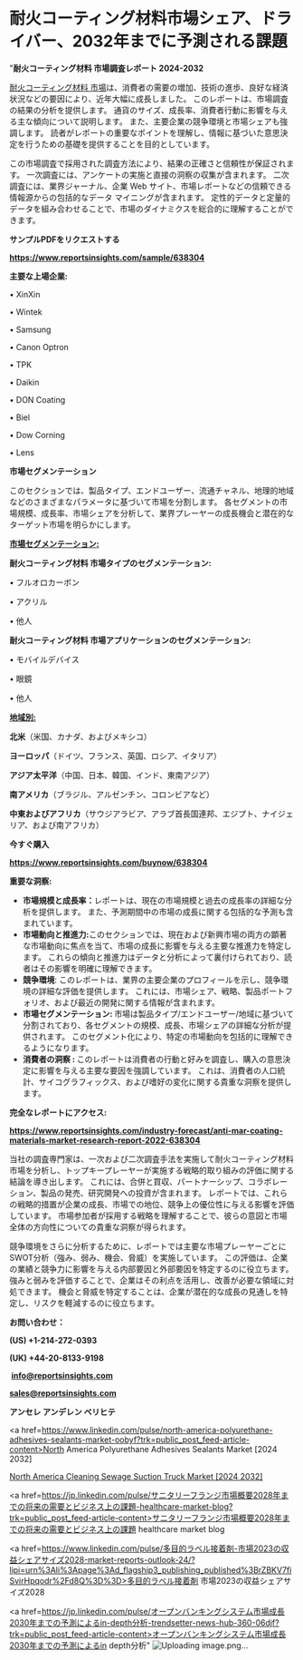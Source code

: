 # 耐火コーティング材料市場シェア、ドライバー、2032年までに予測される課題

"<strong>耐火コーティング材料 市場調査レポート 2024-2032</strong>

<a href=https://www.reportsinsights.com/sample/638304>耐火コーティング材料 市場</a>は、消費者の需要の増加、技術の進歩、良好な経済状況などの要因により、近年大幅に成長しました。 このレポートは、市場調査の結果の分析を提供します。 通貨のサイズ、成長率、消費者行動に影響を与える主な傾向について説明します。 また、主要企業の競争環境と市場シェアも強調します。 読者がレポートの重要なポイントを理解し、情報に基づいた意思決定を行うための基礎を提供することを目的としています。

この市場調査で採用された調査方法により、結果の正確さと信頼性が保証されます。 一次調査には、アンケートの実施と直接の洞察の収集が含まれます。 二次調査には、業界ジャーナル、企業 Web サイト、市場レポートなどの信頼できる情報源からの包括的なデータ マイニングが含まれます。 定性的データと定量的データを組み合わせることで、市場のダイナミクスを総合的に理解することができます。

<strong><b>サンプルPDFをリクエストする</b></strong>

<a href=https://www.reportsinsights.com/sample/638304><strong><u>https://www.reportsinsights.com/sample/638304</u></strong></a>

<strong>主要な上場企業:</strong>

• XinXin

• Wintek

• Samsung

• Canon Optron

• TPK

• Daikin

• DON Coating

• Biel

• Dow Corning

• Lens

<strong>市場セグメンテーション</strong>

このセクションでは、製品タイプ、エンドユーザー、流通チャネル、地理的地域などのさまざまなパラメータに基づいて市場を分割します。 各セグメントの市場規模、成長率、市場シェアを分析して、業界プレーヤーの成長機会と潜在的なターゲット市場を明らかにします。

<strong><u>市場セグメンテーション</u></strong><strong><u>:</u></strong>

<strong>耐火コーティング材料 市場タイプのセグメンテーション:</strong>

• フルオロカーボン

• アクリル

• 他人

<strong>耐火コーティング材料 市場アプリケーションのセグメンテーション:</strong>

• モバイルデバイス

• 眼鏡

• 他人

<strong><u>地域別</u></strong><strong><u>:</u></strong>

<strong>北米</strong>（米国、カナダ、およびメキシコ）

<strong>ヨーロッパ</strong>（ドイツ、フランス、英国、ロシア、イタリア）

<strong>アジア太平洋</strong>（中国、日本、韓国、インド、東南アジア）

<strong>南アメリカ</strong>（ブラジル、アルゼンチン、コロンビアなど）

<strong>中東およびアフリカ</strong>（サウジアラビア、アラブ首長国連邦、エジプト、ナイジェリア、および南アフリカ）

<strong>今すぐ購入</strong>

<a href=https://www.reportsinsights.com/buynow/638304><strong><u>https://www.reportsinsights.com/buynow/638304</u></strong></a>

<strong>重要な洞察:</strong>
<ul>
  <li><strong>市場規模と成長率：</strong>レポートは、現在の市場規模と過去の成長率の詳細な分析を提供します。 また、予測期間中の市場の成長に関する包括的な予測も含まれています。</li>
  <li><strong>市場動向と推進力:</strong>このセクションでは、現在および新興市場の両方の顕著な市場動向に焦点を当て、市場の成長に影響を与える主要な推進力を特定します。 これらの傾向と推進力はデータと分析によって裏付けられており、読者はその影響を明確に理解できます。</li>
  <li><strong>競争環境</strong>: このレポートは、業界の主要企業のプロフィールを示し、競争環境の詳細な評価を提供します。 これには、市場シェア、戦略、製品ポートフォリオ、および最近の開発に関する情報が含まれます。</li>
  <li><strong>市場セグメンテーション: </strong>市場は製品タイプ/エンドユーザー/地域に基づいて分割されており、各セグメントの規模、成長、市場シェアの詳細な分析が提供されます。 このセグメント化により、特定の市場動向を包括的に理解できるようになります。</li>
  <li><strong>消費者の洞察 : </strong>このレポートは消費者の行動と好みを調査し、購入の意思決定に影響を与える主要な要因を強調しています。 これは、消費者の人口統計、サイコグラフィックス、および嗜好の変化に関する貴重な洞察を提供します。</li>
</ul>
<strong>完全なレポートにアクセス:</strong>

<a href=https://www.reportsinsights.com/industry-forecast/anti-mar-coating-materials-market-research-report-2022-638304><strong><u><b>https://www.reportsinsights.com/industry-forecast/anti-mar-coating-materials-market-research-report-2022-638304</b></u></strong></a>

当社の調査専門家は、一次および二次調査手法を実施して耐火コーティング材料市場を分析し、トップキープレーヤーが実施する戦略的取り組みの評価に関する結論を導き出します。 これには、合併と買収、パートナーシップ、コラボレーション、製品の発売、研究開発への投資が含まれます。 レポートでは、これらの戦略的措置が企業の成長、市場での地位、競争上の優位性に与える影響を評価しています。 市場参加者が採用する戦略を理解することで、彼らの意図と市場全体の方向性についての貴重な洞察が得られます。

競争環境をさらに分析するために、レポートでは主要な市場プレーヤーごとにSWOT分析（強み、弱み、機会、脅威）を実施しています。 この評価は、企業の業績と競争力に影響を与える内部要因と外部要因を特定するのに役立ちます。 強みと弱みを評価することで、企業はその利点を活用し、改善が必要な領域に対処できます。 機会と脅威を特定することは、企業が潜在的な成長の見通しを特定し、リスクを軽減するのに役立ちます。

<strong>お問い合わせ：</strong>

<strong>(US) +1-214-272-0393</strong>

<strong>(UK) +44-20-8133-9198</strong>

<strong> </strong><a href=info@reportsinsights.com><strong><u>info@reportsinsights.com</u></strong></a>

<a href=sales@reportsinsights.com><strong><u>sales@reportsinsights.com</u></strong></a>

<strong>アンセレ アンデレン ベリヒテ</strong>

<a href=https://www.linkedin.com/pulse/north-america-polyurethane-adhesives-sealants-market-oobyf?trk=public_post_feed-article-content>North America Polyurethane Adhesives Sealants Market [2024 2032]</a>

<a href=https://www.linkedin.com/pulse/north-america-cleaning-sewage-suction-truck-market-ebiof/>North America Cleaning Sewage Suction Truck Market [2024 2032]</a>

<a href=https://jp.linkedin.com/pulse/サニタリーフランジ市場概要2028年までの将来の需要とビジネス上の課題-healthcare-market-blog?trk=public_post_feed-article-content>サニタリーフランジ市場概要2028年までの将来の需要とビジネス上の課題 healthcare market blog</a>

<a href=https://www.linkedin.com/pulse/多目的ラベル接着剤-市場2023の収益シェアサイズ2028-market-reports-outlook-24/?lipi=urn%3Ali%3Apage%3Ad_flagship3_publishing_published%3BrZBKV7fiSvirHpqodr%2Fd8Q%3D%3D>多目的ラベル接着剤 市場2023の収益シェアサイズ2028</a>

<a href=https://jp.linkedin.com/pulse/オープンバンキングシステム市場成長2030年までの予測によるin-depth分析-trendsetter-news-hub-360-06djf?trk=public_post_feed-article-content>オープンバンキングシステム市場成長2030年までの予測によるin depth分析</a>"
![Uploading image.png…]()
